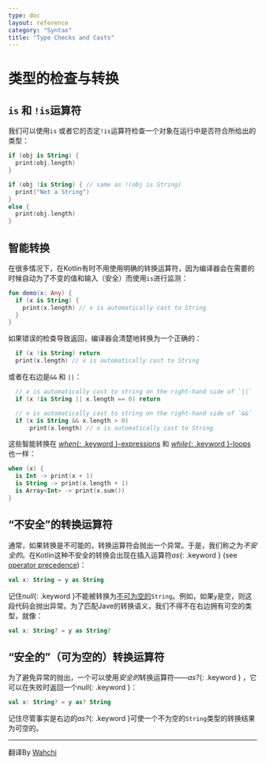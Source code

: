 ```yaml
---
type: doc
layout: reference
category: "Syntax"
title: "Type Checks and Casts"
---
```


# 类型的检查与转换

## `is` 和 `!is`运算符


我们可以使用`is` 或者它的否定`!is`运算符检查一个对象在运行中是否符合所给出的类型：

``` kotlin
if (obj is String) {
  print(obj.length)
}

if (obj !is String) { // same as !(obj is String)
  print("Not a String")
}
else {
  print(obj.length)
}
```

## 智能转换


在很多情况下，在Kotlin有时不用使用明确的转换运算符，因为编译器会在需要的时候自动为了不变的值和输入（安全）而使用`is`进行监测：

``` kotlin
fun demo(x: Any) {
  if (x is String) {
    print(x.length) // x is automatically cast to String
  }
}
```


如果错误的检查导致返回，编译器会清楚地转换为一个正确的：

``` kotlin
  if (x !is String) return
  print(x.length) // x is automatically cast to String
```


或者在右边是`&&` 和 `||`：

``` kotlin
  // x is automatically cast to string on the right-hand side of `||`
  if (x !is String || x.length == 0) return

  // x is automatically cast to string on the right-hand side of `&&`
  if (x is String && x.length > 0)
      print(x.length) // x is automatically cast to String
```



这些智能转换在 [*when*{: .keyword }-expressions](control-flow.html#when-expressions)
和 [*while*{: .keyword }-loops](control-flow.html#while-loops) 也一样：

``` kotlin
when (x) {
  is Int -> print(x + 1)
  is String -> print(x.length + 1)
  is Array<Int> -> print(x.sum())
}
```


## “不安全”的转换运算符

通常，如果转换是不可能的，转换运算符会抛出一个异常。于是，我们称之为*不安全的*。在Kotlin这种不安全的转换会出现在插入运算符*as*{: .keyword } (see [operator precedence](grammar.html#operator-precedence))：

``` kotlin
val x: String = y as String
```


记住*null*{: .keyword }不能被转换为[不可为空的](null-safety.html)`String`。例如，如果`y`是空，则这段代码会抛出异常。为了匹配Jave的转换语义，我们不得不在右边拥有可空的类型，就像：

``` kotlin
val x: String? = y as String?
```

## “安全的”（可为空的）转换运算符


为了避免异常的抛出，一个可以使用*安全的*转换运算符——*as?*{: .keyword } ，它可以在失败时返回一个*null*{: .keyword }： 

``` kotlin
val x: String? = y as? String
```


记住尽管事实是右边的*as?*{: .keyword }可使一个不为空的`String`类型的转换结果为可空的。


----

翻译By [Wahchi](https://github.com/wahchi)


